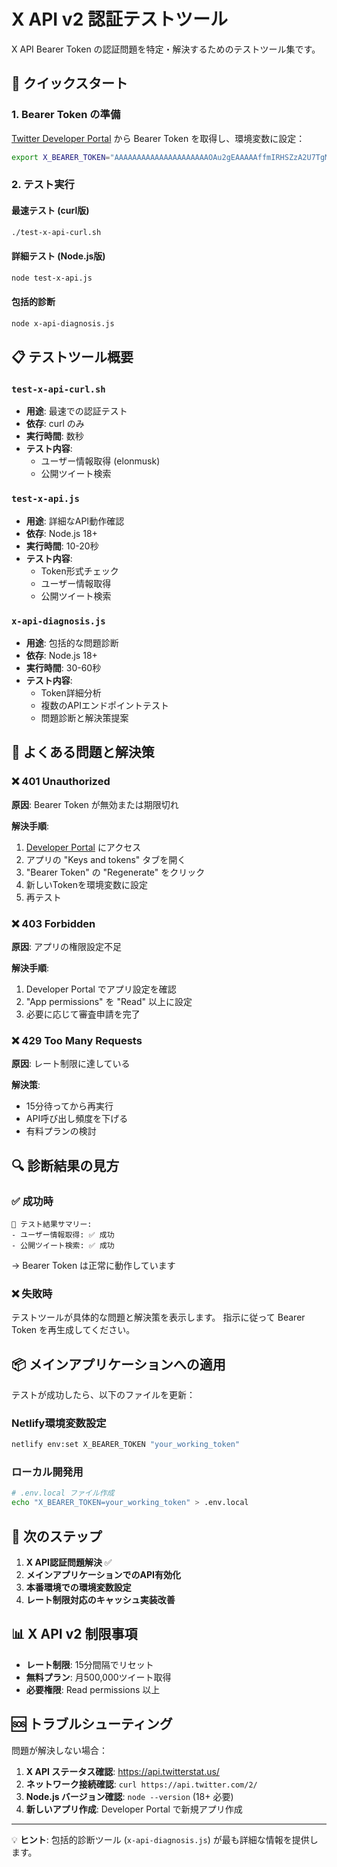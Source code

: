 # X API v2 認証テストツール

X API Bearer Token の認証問題を特定・解決するためのテストツール集です。

## 🚀 クイックスタート

### 1. Bearer Token の準備

[Twitter Developer Portal](https://developer.twitter.com/en/portal/dashboard) から Bearer Token を取得し、環境変数に設定：

```bash
export X_BEARER_TOKEN="AAAAAAAAAAAAAAAAAAAAAOAu2gEAAAAAffmIRHSZzA2U7TgMeKdMgXeRajs%3D9ntWXoGfCSfR52lc8Zp2OiLUASUlWM34hWNhfafG3iQdyTWik9"
```

### 2. テスト実行

#### 最速テスト (curl版)
```bash
./test-x-api-curl.sh
```

#### 詳細テスト (Node.js版)
```bash
node test-x-api.js
```

#### 包括的診断
```bash
node x-api-diagnosis.js
```

## 📋 テストツール概要

### `test-x-api-curl.sh`
- **用途**: 最速での認証テスト
- **依存**: curl のみ
- **実行時間**: 数秒
- **テスト内容**:
  - ユーザー情報取得 (elonmusk)
  - 公開ツイート検索

### `test-x-api.js`
- **用途**: 詳細なAPI動作確認
- **依存**: Node.js 18+
- **実行時間**: 10-20秒
- **テスト内容**:
  - Token形式チェック
  - ユーザー情報取得
  - 公開ツイート検索

### `x-api-diagnosis.js`
- **用途**: 包括的な問題診断
- **依存**: Node.js 18+
- **実行時間**: 30-60秒
- **テスト内容**:
  - Token詳細分析
  - 複数のAPIエンドポイントテスト
  - 問題診断と解決策提案

## 🔧 よくある問題と解決策

### ❌ 401 Unauthorized
**原因**: Bearer Token が無効または期限切れ

**解決手順**:
1. [Developer Portal](https://developer.twitter.com/en/portal/dashboard) にアクセス
2. アプリの "Keys and tokens" タブを開く
3. "Bearer Token" の "Regenerate" をクリック
4. 新しいTokenを環境変数に設定
5. 再テスト

### ❌ 403 Forbidden
**原因**: アプリの権限設定不足

**解決手順**:
1. Developer Portal でアプリ設定を確認
2. "App permissions" を "Read" 以上に設定
3. 必要に応じて審査申請を完了

### ❌ 429 Too Many Requests
**原因**: レート制限に達している

**解決策**:
- 15分待ってから再実行
- API呼び出し頻度を下げる
- 有料プランの検討

## 🔍 診断結果の見方

### ✅ 成功時
```
🎯 テスト結果サマリー:
- ユーザー情報取得: ✅ 成功
- 公開ツイート検索: ✅ 成功
```
→ Bearer Token は正常に動作しています

### ❌ 失敗時
テストツールが具体的な問題と解決策を表示します。
指示に従って Bearer Token を再生成してください。

## 📦 メインアプリケーションへの適用

テストが成功したら、以下のファイルを更新：

### Netlify環境変数設定
```bash
netlify env:set X_BEARER_TOKEN "your_working_token"
```

### ローカル開発用
```bash
# .env.local ファイル作成
echo "X_BEARER_TOKEN=your_working_token" > .env.local
```

## 🚀 次のステップ

1. **X API認証問題解決** ✅
2. **メインアプリケーションでのAPI有効化**
3. **本番環境での環境変数設定**
4. **レート制限対応のキャッシュ実装改善**

## 📊 X API v2 制限事項

- **レート制限**: 15分間隔でリセット
- **無料プラン**: 月500,000ツイート取得
- **必要権限**: Read permissions 以上

## 🆘 トラブルシューティング

問題が解決しない場合：

1. **X API ステータス確認**: https://api.twitterstat.us/
2. **ネットワーク接続確認**: `curl https://api.twitter.com/2/`
3. **Node.js バージョン確認**: `node --version` (18+ 必要)
4. **新しいアプリ作成**: Developer Portal で新規アプリ作成

---

💡 **ヒント**: 包括的診断ツール (`x-api-diagnosis.js`) が最も詳細な情報を提供します。